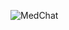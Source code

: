 
![MedChat](https://github.com/harshitv804/MedChat/assets/100853494/0aa18d7e-5305-4d8e-89d8-09fffce1589e)
